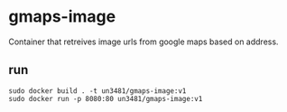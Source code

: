 # gmaps-image
Container that retreives image urls from google maps based on address.

## run
```
sudo docker build . -t un3481/gmaps-image:v1
sudo docker run -p 8080:80 un3481/gmaps-image:v1
```